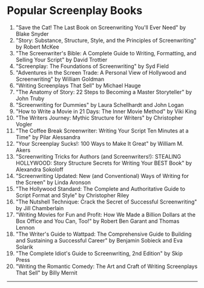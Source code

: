 # Popular Screenplay Books

1. "Save the Cat! The Last Book on Screenwriting You'll Ever Need" by Blake Snyder
2. "Story: Substance, Structure, Style, and the Principles of Screenwriting" by Robert McKee
3. "The Screenwriter's Bible: A Complete Guide to Writing, Formatting, and Selling Your Script" by David Trottier
4. "Screenplay: The Foundations of Screenwriting" by Syd Field
5. "Adventures in the Screen Trade: A Personal View of Hollywood and Screenwriting" by William Goldman
6. "Writing Screenplays That Sell" by Michael Hauge
7. "The Anatomy of Story: 22 Steps to Becoming a Master Storyteller" by John Truby
8. "Screenwriting for Dummies" by Laura Schellhardt and John Logan
9. "How to Write a Movie in 21 Days: The Inner Movie Method" by Viki King
10. "The Writers Journey: Mythic Structure for Writers" by Christopher Vogler
11. "The Coffee Break Screenwriter: Writing Your Script Ten Minutes at a Time" by Pilar Alessandra
12. "Your Screenplay Sucks!: 100 Ways to Make It Great" by William M. Akers
13. "Screenwriting Tricks for Authors (and Screenwriters!): STEALING HOLLYWOOD: Story Structure Secrets for Writing Your BEST Book" by Alexandra Sokoloff
14. "Screenwriting Updated: New (and Conventional) Ways of Writing for the Screen" by Linda Aronson
15. "The Hollywood Standard: The Complete and Authoritative Guide to Script Format and Style" by Christopher Riley
16. "The Nutshell Technique: Crack the Secret of Successful Screenwriting" by Jill Chamberlain
17. "Writing Movies for Fun and Profit: How We Made a Billion Dollars at the Box Office and You Can, Too!" by Robert Ben Garant and Thomas Lennon
18. "The Writer's Guide to Wattpad: The Comprehensive Guide to Building and Sustaining a Successful Career" by Benjamin Sobieck and Eva Solarik
19. "The Complete Idiot's Guide to Screenwriting, 2nd Edition" by Skip Press
20. "Writing the Romantic Comedy: The Art and Craft of Writing Screenplays That Sell" by Billy Mernit

---
